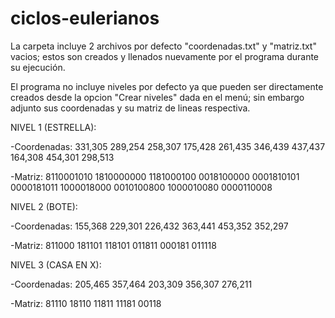 # ciclos-eulerianos

La carpeta incluye 2 archivos por defecto "coordenadas.txt" y "matriz.txt" vacios; estos son creados y llenados 
nuevamente por el programa durante su ejecución. 

El programa no incluye niveles por defecto ya que pueden ser directamente creados desde la opcion "Crear niveles"
dada en el menú; sin embargo adjunto sus coordenadas y su matriz de lineas respectiva.

NIVEL 1 (ESTRELLA):

-Coordenadas:
331,305
289,254
258,307
175,428
261,435
346,439
437,437
164,308
454,301
298,513

-Matriz:
8110001010
1810000000
1181000100
0018100000
0001810101
0000181011
1000018000
0010100800
1000010080
0000110008

NIVEL 2 (BOTE):

-Coordenadas:
155,368
229,301
226,432
363,441
453,352
352,297

-Matriz:
811000
181101
118101
011811
000181
011118

NIVEL 3 (CASA EN X):

-Coordenadas:
205,465
357,464
203,309
356,307
276,211

-Matriz:
81110
18110
11811
11181
00118


